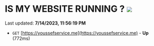 # IS MY WEBSITE RUNNING ? [![](https://img.shields.io/static/v1?label=Sponsor&message=%E2%9D%A4&logo=GitHub&color=%23fe8e86)](https://github.com/sponsors/<username>)

Last updated: **7/14/2023, 11:56:19 PM**

- `GET` [https://youssefservice.me](https://youssefservice.me) - **Up** (772ms)
